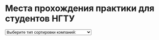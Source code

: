 # Места прохождения практики для студентов НГТУ
<html>
<head>
</head>
<body>
  <meta charset="utf-8">
<select><option selected> Выберите тип сортировки компаний:</option>
<option>По наименованию факультета</option>
<option>По наименованию направления обучения</option>
<option>По наименованию направления обучения</option></select>
</body>
</html>
